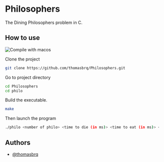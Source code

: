 # Philosophers
The Dining Philosophers problem in C.

## How to use
![Compile with macos](https://badgen.net/badge/build/macOS/grey?icon=apple)

Clone the project
```bash
git clone https://github.com/thomasbrq/Philosophers.git
```

Go to project directory
```bash
cd Philosophers
cd philo
```

Build the executable.
```bash
make
```

Then launch the program
```bash
./philo <number of philo> <time to die (in ms)> <time to eat (in ms)> <time to sleep (in ms)> <number_of_times_each_philosopher_must_eat (optional)>
```

## Authors

- [@thomasbrq](https://www.github.com/thomasbrq)
